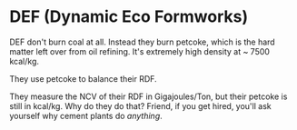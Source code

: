 # DEF (Dynamic Eco Formworks)

DEF don't burn coal at all. Instead they burn petcoke, which is the hard matter left over from oil refining. It's extremely high density at ~ 7500 kcal/kg.

They use petcoke to balance their RDF.

They measure the NCV of their RDF in Gigajoules/Ton, but their petcoke is still in kcal/kg. Why do they do that? Friend, if you get hired, you'll ask yourself why cement plants do _anything_.


